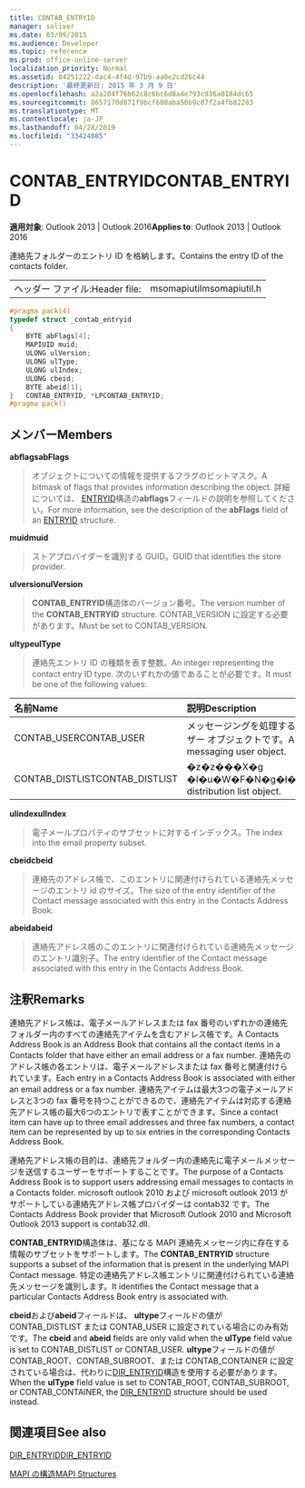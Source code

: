 ```yaml
---
title: CONTAB_ENTRYID
manager: soliver
ms.date: 03/09/2015
ms.audience: Developer
ms.topic: reference
ms.prod: office-online-server
localization_priority: Normal
ms.assetid: 84251222-dac4-4f4d-97b9-aa0e2cd26c44
description: '最終更新日: 2015 年 3 月 9 日'
ms.openlocfilehash: a2a204f76b62c8c6bc6d8a4e793c936a0184dc65
ms.sourcegitcommit: 8657170d071f9bcf680aba50b9c07f2a4fb82283
ms.translationtype: MT
ms.contentlocale: ja-JP
ms.lasthandoff: 04/28/2019
ms.locfileid: "33424085"
---
```

# <a name="contabentryid"></a><span data-ttu-id="85c9a-103">CONTAB_ENTRYID</span><span class="sxs-lookup"><span data-stu-id="85c9a-103">CONTAB_ENTRYID</span></span>

  
  
<span data-ttu-id="85c9a-104">**適用対象**: Outlook 2013 | Outlook 2016</span><span class="sxs-lookup"><span data-stu-id="85c9a-104">**Applies to**: Outlook 2013 | Outlook 2016</span></span> 
  
<span data-ttu-id="85c9a-105">連絡先フォルダーのエントリ ID を格納します。</span><span class="sxs-lookup"><span data-stu-id="85c9a-105">Contains the entry ID of the contacts folder.</span></span>
  
|||
|:-----|:-----|
|<span data-ttu-id="85c9a-106">ヘッダー ファイル:</span><span class="sxs-lookup"><span data-stu-id="85c9a-106">Header file:</span></span>  <br/> |<span data-ttu-id="85c9a-107">msomapiutil</span><span class="sxs-lookup"><span data-stu-id="85c9a-107">msomapiutil.h</span></span>  <br/> |
   
```cpp
#pragma pack(4) 
typedef struct _contab_entryid
{
    BYTE abFlags[4];
    MAPIUID muid;
    ULONG ulVersion;
    ULONG ulType;
    ULONG ulIndex;
    ULONG cbeid;
    BYTE abeid[1];
}   CONTAB_ENTRYID, *LPCONTAB_ENTRYID;
#pragma pack() 
```

## <a name="members"></a><span data-ttu-id="85c9a-108">メンバー</span><span class="sxs-lookup"><span data-stu-id="85c9a-108">Members</span></span>

 <span data-ttu-id="85c9a-109">**abflags**</span><span class="sxs-lookup"><span data-stu-id="85c9a-109">**abFlags**</span></span>
  
> <span data-ttu-id="85c9a-110">オブジェクトについての情報を提供するフラグのビットマスク。</span><span class="sxs-lookup"><span data-stu-id="85c9a-110">A bitmask of flags that provides information describing the object.</span></span> <span data-ttu-id="85c9a-111">詳細については、 [ENTRYID](entryid.md)構造の**abflags**フィールドの説明を参照してください。</span><span class="sxs-lookup"><span data-stu-id="85c9a-111">For more information, see the description of the **abFlags** field of an [ENTRYID](entryid.md) structure.</span></span> 
    
 <span data-ttu-id="85c9a-112">**muid**</span><span class="sxs-lookup"><span data-stu-id="85c9a-112">**muid**</span></span>
  
> <span data-ttu-id="85c9a-113">ストアプロバイダーを識別する GUID。</span><span class="sxs-lookup"><span data-stu-id="85c9a-113">GUID that identifies the store provider.</span></span>
    
 <span data-ttu-id="85c9a-114">**ulversion**</span><span class="sxs-lookup"><span data-stu-id="85c9a-114">**ulVersion**</span></span>
  
> <span data-ttu-id="85c9a-115">**CONTAB_ENTRYID**構造体のバージョン番号。</span><span class="sxs-lookup"><span data-stu-id="85c9a-115">The version number of the **CONTAB_ENTRYID** structure.</span></span> <span data-ttu-id="85c9a-116">CONTAB_VERSION に設定する必要があります。</span><span class="sxs-lookup"><span data-stu-id="85c9a-116">Must be set to CONTAB_VERSION.</span></span> 
    
 <span data-ttu-id="85c9a-117">**ultype**</span><span class="sxs-lookup"><span data-stu-id="85c9a-117">**ulType**</span></span>
  
> <span data-ttu-id="85c9a-118">連絡先エントリ ID の種類を表す整数。</span><span class="sxs-lookup"><span data-stu-id="85c9a-118">An integer representing the contact entry ID type.</span></span> <span data-ttu-id="85c9a-119">次のいずれかの値であることが必要です。</span><span class="sxs-lookup"><span data-stu-id="85c9a-119">It must be one of the following values:</span></span>
    
|<span data-ttu-id="85c9a-120">**名前**</span><span class="sxs-lookup"><span data-stu-id="85c9a-120">**Name**</span></span>|<span data-ttu-id="85c9a-121">**説明**</span><span class="sxs-lookup"><span data-stu-id="85c9a-121">**Description**</span></span>|
|:-----|:-----|
|<span data-ttu-id="85c9a-122">CONTAB_USER</span><span class="sxs-lookup"><span data-stu-id="85c9a-122">CONTAB_USER</span></span>  <br/> |<span data-ttu-id="85c9a-123">メッセージングを処理するユーザー オブジェクトです。</span><span class="sxs-lookup"><span data-stu-id="85c9a-123">A messaging user object.</span></span>  <br/> |
|<span data-ttu-id="85c9a-124">CONTAB_DISTLIST</span><span class="sxs-lookup"><span data-stu-id="85c9a-124">CONTAB_DISTLIST</span></span>  <br/> |<span data-ttu-id="85c9a-125">�z�z���X�g �I�u�W�F�N�g�ł��B</span><span class="sxs-lookup"><span data-stu-id="85c9a-125">A distribution list object.</span></span>  <br/> |
   
 <span data-ttu-id="85c9a-126">**ulindex**</span><span class="sxs-lookup"><span data-stu-id="85c9a-126">**ulIndex**</span></span>
  
> <span data-ttu-id="85c9a-127">電子メールプロパティのサブセットに対するインデックス。</span><span class="sxs-lookup"><span data-stu-id="85c9a-127">The index into the email property subset.</span></span>
    
 <span data-ttu-id="85c9a-128">**cbeid**</span><span class="sxs-lookup"><span data-stu-id="85c9a-128">**cbeid**</span></span>
  
> <span data-ttu-id="85c9a-129">連絡先のアドレス帳で、このエントリに関連付けられている連絡先メッセージのエントリ id のサイズ。</span><span class="sxs-lookup"><span data-stu-id="85c9a-129">The size of the entry identifier of the Contact message associated with this entry in the Contacts Address Book.</span></span>
    
 <span data-ttu-id="85c9a-130">**abeid**</span><span class="sxs-lookup"><span data-stu-id="85c9a-130">**abeid**</span></span>
  
> <span data-ttu-id="85c9a-131">連絡先アドレス帳のこのエントリに関連付けられている連絡先メッセージのエントリ識別子。</span><span class="sxs-lookup"><span data-stu-id="85c9a-131">The entry identifier of the Contact message associated with this entry in the Contacts Address Book.</span></span>
    
## <a name="remarks"></a><span data-ttu-id="85c9a-132">注釈</span><span class="sxs-lookup"><span data-stu-id="85c9a-132">Remarks</span></span>

<span data-ttu-id="85c9a-133">連絡先アドレス帳は、電子メールアドレスまたは fax 番号のいずれかの連絡先フォルダー内のすべての連絡先アイテムを含むアドレス帳です。</span><span class="sxs-lookup"><span data-stu-id="85c9a-133">A Contacts Address Book is an Address Book that contains all the contact items in a Contacts folder that have either an email address or a fax number.</span></span> <span data-ttu-id="85c9a-134">連絡先のアドレス帳の各エントリは、電子メールアドレスまたは fax 番号と関連付けられています。</span><span class="sxs-lookup"><span data-stu-id="85c9a-134">Each entry in a Contacts Address Book is associated with either an email address or a fax number.</span></span> <span data-ttu-id="85c9a-135">連絡先アイテムは最大3つの電子メールアドレスと3つの fax 番号を持つことができるので、連絡先アイテムは対応する連絡先アドレス帳の最大6つのエントリで表すことができます。</span><span class="sxs-lookup"><span data-stu-id="85c9a-135">Since a contact item can have up to three email addresses and three fax numbers, a contact item can be represented by up to six entries in the corresponding Contacts Address Book.</span></span>
  
<span data-ttu-id="85c9a-136">連絡先アドレス帳の目的は、連絡先フォルダー内の連絡先に電子メールメッセージを送信するユーザーをサポートすることです。</span><span class="sxs-lookup"><span data-stu-id="85c9a-136">The purpose of a Contacts Address Book is to support users addressing email messages to contacts in a Contacts folder.</span></span> <span data-ttu-id="85c9a-137">microsoft outlook 2010 および microsoft outlook 2013 がサポートしている連絡先アドレス帳プロバイダーは contab32 です。</span><span class="sxs-lookup"><span data-stu-id="85c9a-137">The Contacts Address Book provider that Microsoft Outlook 2010 and Microsoft Outlook 2013 support is contab32.dll.</span></span>
  
<span data-ttu-id="85c9a-138">**CONTAB_ENTRYID**構造体は、基になる MAPI 連絡先メッセージ内に存在する情報のサブセットをサポートします。</span><span class="sxs-lookup"><span data-stu-id="85c9a-138">The **CONTAB_ENTRYID** structure supports a subset of the information that is present in the underlying MAPI Contact message.</span></span> <span data-ttu-id="85c9a-139">特定の連絡先アドレス帳エントリに関連付けられている連絡先メッセージを識別します。</span><span class="sxs-lookup"><span data-stu-id="85c9a-139">It identifies the Contact message that a particular Contacts Address Book entry is associated with.</span></span> 
  
<span data-ttu-id="85c9a-140">**cbeid**および**abeid**フィールドは、 **ultype**フィールドの値が CONTAB_DISTLIST または CONTAB_USER に設定されている場合にのみ有効です。</span><span class="sxs-lookup"><span data-stu-id="85c9a-140">The **cbeid** and **abeid** fields are only valid when the **ulType** field value is set to CONTAB_DISTLIST or CONTAB_USER.</span></span> <span data-ttu-id="85c9a-141">**ultype**フィールドの値が CONTAB_ROOT、CONTAB_SUBROOT、または CONTAB_CONTAINER に設定されている場合は、代わりに[DIR_ENTRYID](dir_entryid.md)構造を使用する必要があります。</span><span class="sxs-lookup"><span data-stu-id="85c9a-141">When the **ulType** field value is set to CONTAB_ROOT, CONTAB_SUBROOT, or CONTAB_CONTAINER, the [DIR_ENTRYID](dir_entryid.md) structure should be used instead.</span></span> 
  
## <a name="see-also"></a><span data-ttu-id="85c9a-142">関連項目</span><span class="sxs-lookup"><span data-stu-id="85c9a-142">See also</span></span>



[<span data-ttu-id="85c9a-143">DIR_ENTRYID</span><span class="sxs-lookup"><span data-stu-id="85c9a-143">DIR_ENTRYID</span></span>](dir_entryid.md)


[<span data-ttu-id="85c9a-144">MAPI の構造</span><span class="sxs-lookup"><span data-stu-id="85c9a-144">MAPI Structures</span></span>](mapi-structures.md)

